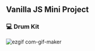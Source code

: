 ## Vanilla JS Mini Project

### 💻 Drum Kit
![ezgif com-gif-maker](https://user-images.githubusercontent.com/35404137/109522975-2ff21280-7af2-11eb-8d65-acba53a83f62.gif)
